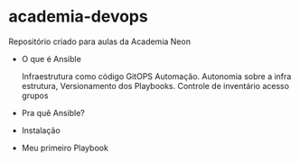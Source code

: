 # academia-devops

Repositório criado para aulas da Academia Neon

- O que é Ansible

  Infraestrutura como código GitOPS Automação.
  Autonomia sobre a infra estrutura, Versionamento dos Playbooks. 
    Controle de inventário
      acesso
      grupos


- Pra quê Ansible?

- Instalação

- Meu primeiro Playbook

